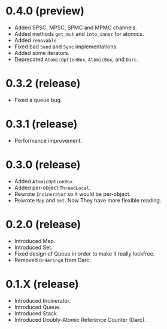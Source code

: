 # 0.4.0 (preview)
* Added SPSC, MPSC, SPMC and MPMC channels.
* Added methods `get_mut` and `into_inner` for atomics.
* Added `removable`
* Fixed bad `Send` and `Sync` implementations.
* Added some iterators.
* Deprecated `AtomicOptionBox`, `AtomicBox`, and `Darc`.

# 0.3.2 (release)
* Fixed a queue bug.

# 0.3.1 (release)
* Performance improvement.

# 0.3.0 (release)
* Added `AtomicOptionBox`.
* Added per-object `ThreadLocal`.
* Rewrote `Incinerator` so it would be per-object.
* Rewrote `Map` and `Set`. Now They have more flexible reading.

# 0.2.0 (release)
* Introduced Map.
* Introduced Set.
* Fixed design of Queue in order to make it really lockfree.
* Removed `Ordering`s from Darc.

# 0.1.X (release)
* Introduced Incinerator.
* Introduced Queue.
* Introduced Stack.
* Introduced Doubly-Atomic Reference Counter (Darc).

